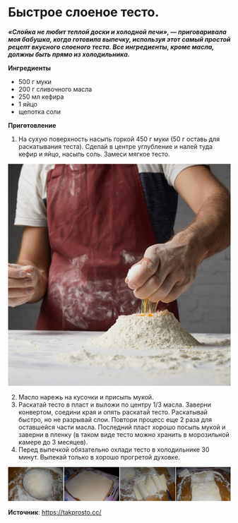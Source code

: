 # Быстрое слоеное тесто.

_**«Слойка не любит теплой доски и холодной печи», — приговаривала моя бабушка, когда готовила выпечку, используя этот самый простой рецепт вкусного слоеного теста. Все ингредиенты, кроме масла, должны быть прямо из холодильника.**_

**Ингредиенты**

- 500 г муки
- 200 г сливочного масла
- 250 мл кефира
- 1 яйцо
- щепотка соли

**Приготовление**

1. На сухую поверхность насыпь горкой 450 г муки (50 г оставь для раскатывания теста). Сделай в центре углубление и налей туда кефир и яйцо, насыпь соль. Замеси мягкое тесто.

  ![Быстрое слоеное тесто](/images/Kulinar/Vypechka/fast-sloy-testo.jpg 'Быстрое слоеное тесто')

2. Масло нарежь на кусочки и присыпь мукой.
3. Раскатай тесто в пласт и выложи по центру 1/3 масла. Заверни конвертом, соедини края и опять раскатай тесто. Раскатывай быстро, но не разрывай слои. Повтори процесс еще 2 раза для оставшейся части масла. Последний пласт хорошо посыпь мукой и заверни в пленку (в таком виде тесто можно хранить в морозильной камере до 3 месяцев).
4. Перед выпечкой обязательно охлади тесто в холодильнике 30 минут. Выпекай только в хорошо прогретой духовке.

  ![Быстрое слоеное тесто](/images/Kulinar/Vypechka/fast-sloy-testo_1.jpg 'Быстрое слоеное тесто')

**Источник**: https://takprosto.cc/
